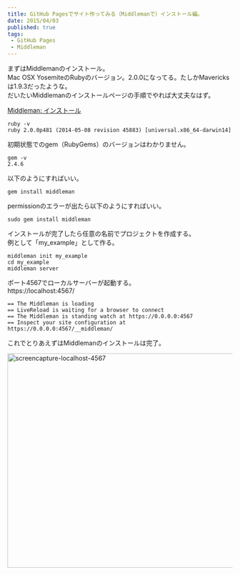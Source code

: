 ```yaml
---
title: GitHub Pagesでサイト作ってみる（Middlemanで）インストール編。
date: 2015/04/03
published: true
tags: 
 - GitHub Pages
 - Middleman
---
```


まずはMiddlemanのインストール。<br>
Mac OSX YosemiteのRubyのバージョン。2.0.0になってる。たしかMavericksは1.9.3だったような。<br>
だいたいMiddlemanのインストールページの手順でやれば大丈夫なはず。<br>

[Middleman: インストール](https://middlemanapp.com/jp/basics/install/)

<!-- more -->

```shell
ruby -v
ruby 2.0.0p481 (2014-05-08 revision 45883) [universal.x86_64-darwin14]
```

初期状態でのgem（RubyGems）のバージョンはわかりません。

```shell
gem -v
2.4.6
```

以下のようにすればいい。

```shell
gem install middleman
```

permissionのエラーが出たら以下のようにすればいい。

```shell
sudo gem install middleman
```
インストールが完了したら任意の名前でプロジェクトを作成する。<br>
例として「my_example」として作る。

```shell
middleman init my_example
cd my_example
middleman server
```

ポート4567でローカルサーバーが起動する。<br>
https://localhost:4567/

```shell
== The Middleman is loading
== LiveReload is waiting for a browser to connect
== The Middleman is standing watch at https://0.0.0.0:4567
== Inspect your site configuration at https://0.0.0.0:4567/__middleman/
```

これでとりあえずはMiddlemanのインストールは完了。

<a href="https://www.flickr.com/photos/shigeki_takeguchi/16832985950" title="screencapture-localhost-4567 by shigeki takeguchi, on Flickr"><img src="https://farm8.staticflickr.com/7609/16832985950_53584f6e24_z.jpg" width="640" height="480" alt="screencapture-localhost-4567" class="image-border"></a>